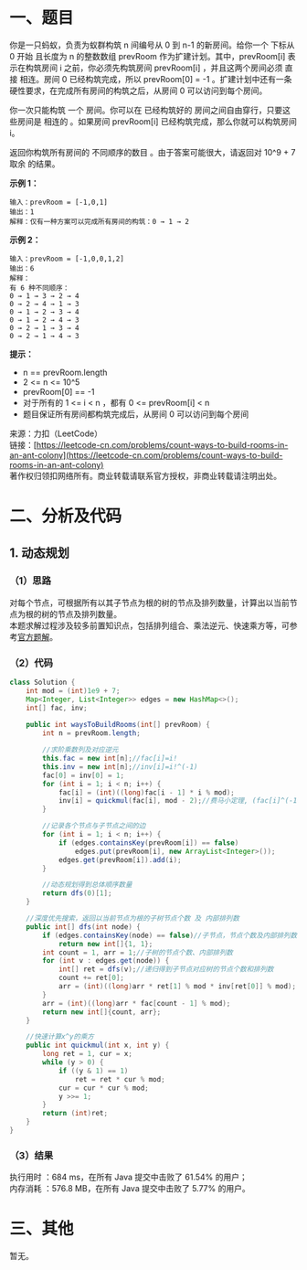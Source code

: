 # 一、题目
你是一只蚂蚁，负责为蚁群构筑 n 间编号从 0 到 n-1 的新房间。给你一个 下标从 0 开始 且长度为 n 的整数数组 prevRoom 作为扩建计划。其中，prevRoom[i] 表示在构筑房间 i 之前，你必须先构筑房间 prevRoom[i] ，并且这两个房间必须 直接 相连。房间 0 已经构筑完成，所以 prevRoom[0] = -1 。扩建计划中还有一条硬性要求，在完成所有房间的构筑之后，从房间 0 可以访问到每个房间。    
     
你一次只能构筑 一个 房间。你可以在 已经构筑好的 房间之间自由穿行，只要这些房间是 相连的 。如果房间 prevRoom[i] 已经构筑完成，那么你就可以构筑房间 i。    
    
返回你构筑所有房间的 不同顺序的数目 。由于答案可能很大，请返回对 10^9 + 7 取余 的结果。     
    
**示例 1：**    
```
输入：prevRoom = [-1,0,1]
输出：1
解释：仅有一种方案可以完成所有房间的构筑：0 → 1 → 2
```
**示例 2：**    
```
输入：prevRoom = [-1,0,0,1,2]
输出：6
解释：
有 6 种不同顺序：
0 → 1 → 3 → 2 → 4
0 → 2 → 4 → 1 → 3
0 → 1 → 2 → 3 → 4
0 → 1 → 2 → 4 → 3
0 → 2 → 1 → 3 → 4
0 → 2 → 1 → 4 → 3
```
**提示：**     
- n == prevRoom.length
- 2 <= n <= 10^5
- prevRoom[0] == -1
- 对于所有的 1 <= i < n ，都有 0 <= prevRoom[i] < n
- 题目保证所有房间都构筑完成后，从房间 0 可以访问到每个房间
     
     
来源：力扣（LeetCode）     
链接：[https://leetcode-cn.com/problems/count-ways-to-build-rooms-in-an-ant-colony](https://leetcode-cn.com/problems/count-ways-to-build-rooms-in-an-ant-colony)     
著作权归领扣网络所有。商业转载请联系官方授权，非商业转载请注明出处。     
# 二、分析及代码    
## 1. 动态规划
### （1）思路
对每个节点，可根据所有以其子节点为根的树的节点及排列数量，计算出以当前节点为根的树的节点及排列数量。     
本题求解过程涉及较多前置知识点，包括排列组合、乘法逆元、快速乘方等，可参考[官方题解](https://leetcode-cn.com/problems/count-ways-to-build-rooms-in-an-ant-colony/solution/tong-ji-wei-yi-qun-gou-zhu-fang-jian-de-uqhn7/)。
### （2）代码
```java
class Solution {
    int mod = (int)1e9 + 7;
    Map<Integer, List<Integer>> edges = new HashMap<>();
    int[] fac, inv;
    
    public int waysToBuildRooms(int[] prevRoom) {
        int n = prevRoom.length;

        //求阶乘数列及对应逆元
        this.fac = new int[n];//fac[i]=i!
        this.inv = new int[n];//inv[i]=i!^(-1)
        fac[0] = inv[0] = 1;
        for (int i = 1; i < n; i++) {
            fac[i] = (int)((long)fac[i - 1] * i % mod);
            inv[i] = quickmul(fac[i], mod - 2);//费马小定理, (fac[i]^(-1))%mod = (fac[i]^(mod-2))%mod
        }

        //记录各个节点与子节点之间的边
        for (int i = 1; i < n; i++) {
            if (edges.containsKey(prevRoom[i]) == false)
                edges.put(prevRoom[i], new ArrayList<Integer>());
            edges.get(prevRoom[i]).add(i);
        }

        //动态规划得到总体顺序数量
        return dfs(0)[1];      
    }

    //深度优先搜索，返回以当前节点为根的子树节点个数 及 内部排列数
    public int[] dfs(int node) {
        if (edges.containsKey(node) == false)//子节点，节点个数及内部排列数均为1
            return new int[]{1, 1};
        int count = 1, arr = 1;//子树的节点个数、内部排列数
        for (int v : edges.get(node)) {
            int[] ret = dfs(v);//递归得到子节点对应树的节点个数和排列数
            count += ret[0];
            arr = (int)((long)arr * ret[1] % mod * inv[ret[0]] % mod);
        }
        arr = (int)((long)arr * fac[count - 1] % mod);
        return new int[]{count, arr};
    }

    //快速计算x^y的乘方
    public int quickmul(int x, int y) {
        long ret = 1, cur = x;
        while (y > 0) {
            if ((y & 1) == 1)
                ret = ret * cur % mod;
            cur = cur * cur % mod;
            y >>= 1;
        }
        return (int)ret;
    }
}
```
### （3）结果
执行用时 ：684 ms，在所有 Java 提交中击败了 61.54% 的用户；    
内存消耗 ：576.8 MB，在所有 Java 提交中击败了 5.77% 的用户。      
# 三、其他
暂无。  
